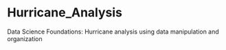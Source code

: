 # Hurricane_Analysis
Data Science Foundations: Hurricane analysis using data manipulation and organization
